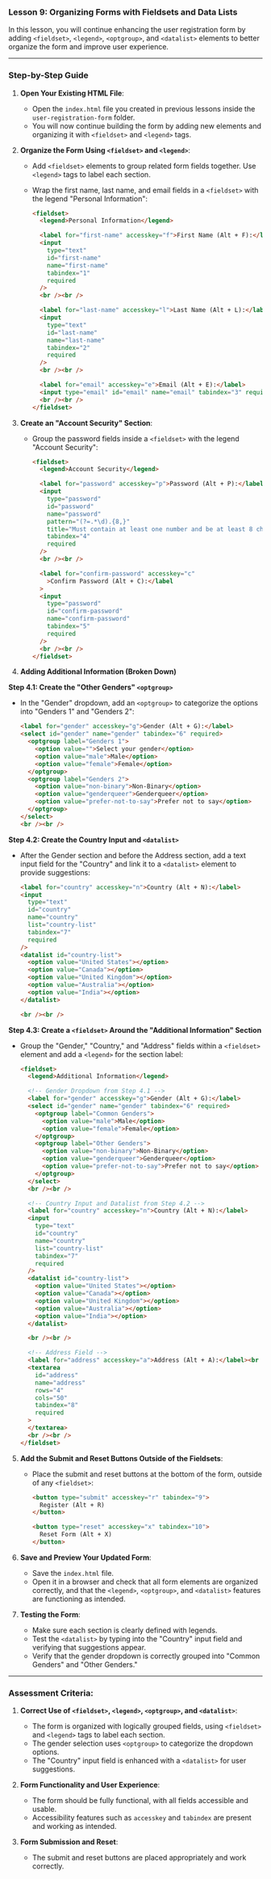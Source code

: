 ### **Lesson 9: Organizing Forms with Fieldsets and Data Lists**

In this lesson, you will continue enhancing the user registration form by adding `<fieldset>`, `<legend>`, `<optgroup>`, and `<datalist>` elements to better organize the form and improve user experience.

---

### **Step-by-Step Guide**

1. **Open Your Existing HTML File**:

   - Open the `index.html` file you created in previous lessons inside the `user-registration-form` folder.
   - You will now continue building the form by adding new elements and organizing it with `<fieldset>` and `<legend>` tags.

2. **Organize the Form Using `<fieldset>` and `<legend>`**:

   - Add `<fieldset>` elements to group related form fields together. Use `<legend>` tags to label each section.
   - Wrap the first name, last name, and email fields in a `<fieldset>` with the legend "Personal Information":

     ```html
     <fieldset>
       <legend>Personal Information</legend>

       <label for="first-name" accesskey="f">First Name (Alt + F):</label>
       <input
         type="text"
         id="first-name"
         name="first-name"
         tabindex="1"
         required
       />
       <br /><br />

       <label for="last-name" accesskey="l">Last Name (Alt + L):</label>
       <input
         type="text"
         id="last-name"
         name="last-name"
         tabindex="2"
         required
       />
       <br /><br />

       <label for="email" accesskey="e">Email (Alt + E):</label>
       <input type="email" id="email" name="email" tabindex="3" required />
       <br /><br />
     </fieldset>
     ```

3. **Create an "Account Security" Section**:

   - Group the password fields inside a `<fieldset>` with the legend "Account Security":

     ```html
     <fieldset>
       <legend>Account Security</legend>

       <label for="password" accesskey="p">Password (Alt + P):</label>
       <input
         type="password"
         id="password"
         name="password"
         pattern="(?=.*\d).{8,}"
         title="Must contain at least one number and be at least 8 characters long"
         tabindex="4"
         required
       />
       <br /><br />

       <label for="confirm-password" accesskey="c"
         >Confirm Password (Alt + C):</label
       >
       <input
         type="password"
         id="confirm-password"
         name="confirm-password"
         tabindex="5"
         required
       />
       <br /><br />
     </fieldset>
     ```

4. **Adding Additional Information (Broken Down)**

**Step 4.1: Create the "Other Genders" `<optgroup>`**

- In the "Gender" dropdown, add an `<optgroup>` to categorize the options into "Genders 1" and "Genders 2":
  ```html
  <label for="gender" accesskey="g">Gender (Alt + G):</label>
  <select id="gender" name="gender" tabindex="6" required>
    <optgroup label="Genders 1">
      <option value="">Select your gender</option>
      <option value="male">Male</option>
      <option value="female">Female</option>
    </optgroup>
    <optgroup label="Genders 2">
      <option value="non-binary">Non-Binary</option>
      <option value="genderqueer">Genderqueer</option>
      <option value="prefer-not-to-say">Prefer not to say</option>
    </optgroup>
  </select>
  <br /><br />
  ```

**Step 4.2: Create the Country Input and `<datalist>`**

- After the Gender section and before the Address section, add a text input field for the "Country" and link it to a `<datalist>` element to provide suggestions:

  ```html
  <label for="country" accesskey="n">Country (Alt + N):</label>
  <input
    type="text"
    id="country"
    name="country"
    list="country-list"
    tabindex="7"
    required
  />
  <datalist id="country-list">
    <option value="United States"></option>
    <option value="Canada"></option>
    <option value="United Kingdom"></option>
    <option value="Australia"></option>
    <option value="India"></option>
  </datalist>

  <br /><br />
  ```

**Step 4.3: Create a `<fieldset>` Around the "Additional Information" Section**

- Group the "Gender," "Country," and "Address" fields within a `<fieldset>` element and add a `<legend>` for the section label:

  ```html
  <fieldset>
    <legend>Additional Information</legend>

    <!-- Gender Dropdown from Step 4.1 -->
    <label for="gender" accesskey="g">Gender (Alt + G):</label>
    <select id="gender" name="gender" tabindex="6" required>
      <optgroup label="Common Genders">
        <option value="male">Male</option>
        <option value="female">Female</option>
      </optgroup>
      <optgroup label="Other Genders">
        <option value="non-binary">Non-Binary</option>
        <option value="genderqueer">Genderqueer</option>
        <option value="prefer-not-to-say">Prefer not to say</option>
      </optgroup>
    </select>
    <br /><br />

    <!-- Country Input and Datalist from Step 4.2 -->
    <label for="country" accesskey="n">Country (Alt + N):</label>
    <input
      type="text"
      id="country"
      name="country"
      list="country-list"
      tabindex="7"
      required
    />
    <datalist id="country-list">
      <option value="United States"></option>
      <option value="Canada"></option>
      <option value="United Kingdom"></option>
      <option value="Australia"></option>
      <option value="India"></option>
    </datalist>

    <br /><br />

    <!-- Address Field -->
    <label for="address" accesskey="a">Address (Alt + A):</label><br />
    <textarea
      id="address"
      name="address"
      rows="4"
      cols="50"
      tabindex="8"
      required
    >
    </textarea>
    <br /><br />
  </fieldset>
  ```

5. **Add the Submit and Reset Buttons Outside of the Fieldsets**:

   - Place the submit and reset buttons at the bottom of the form, outside of any `<fieldset>`:

     ```html
     <button type="submit" accesskey="r" tabindex="9">
       Register (Alt + R)
     </button>

     <button type="reset" accesskey="x" tabindex="10">
       Reset Form (Alt + X)
     </button>
     ```

6. **Save and Preview Your Updated Form**:

   - Save the `index.html` file.
   - Open it in a browser and check that all form elements are organized correctly, and that the `<legend>`, `<optgroup>`, and `<datalist>` features are functioning as intended.

7. **Testing the Form**:
   - Make sure each section is clearly defined with legends.
   - Test the `<datalist>` by typing into the "Country" input field and verifying that suggestions appear.
   - Verify that the gender dropdown is correctly grouped into "Common Genders" and "Other Genders."

---

### **Assessment Criteria**:

1. **Correct Use of `<fieldset>`, `<legend>`, `<optgroup>`, and `<datalist>`**:

   - The form is organized with logically grouped fields, using `<fieldset>` and `<legend>` tags to label each section.
   - The gender selection uses `<optgroup>` to categorize the dropdown options.
   - The "Country" input field is enhanced with a `<datalist>` for user suggestions.

2. **Form Functionality and User Experience**:

   - The form should be fully functional, with all fields accessible and usable.
   - Accessibility features such as `accesskey` and `tabindex` are present and working as intended.

3. **Form Submission and Reset**:
   - The submit and reset buttons are placed appropriately and work correctly.
